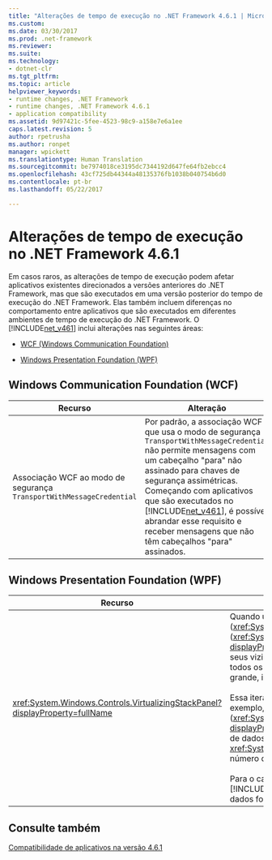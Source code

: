 ```yaml
---
title: "Alterações de tempo de execução no .NET Framework 4.6.1 | Microsoft Docs"
ms.custom: 
ms.date: 03/30/2017
ms.prod: .net-framework
ms.reviewer: 
ms.suite: 
ms.technology:
- dotnet-clr
ms.tgt_pltfrm: 
ms.topic: article
helpviewer_keywords:
- runtime changes, .NET Framework
- runtime changes, .NET Framework 4.6.1
- application compatibility
ms.assetid: 9d97421c-5fee-4523-98c9-a158e7e6a1ee
caps.latest.revision: 5
author: rpetrusha
ms.author: ronpet
manager: wpickett
ms.translationtype: Human Translation
ms.sourcegitcommit: be7974018ce3195dc7344192d647fe64fb2ebcc4
ms.openlocfilehash: 43cf725db44344a48135376fb1038b040754b6d0
ms.contentlocale: pt-br
ms.lasthandoff: 05/22/2017

---
```

# <a name="runtime-changes-in-the-net-framework-461"></a>Alterações de tempo de execução no .NET Framework 4.6.1
Em casos raros, as alterações de tempo de execução podem afetar aplicativos existentes direcionados a versões anteriores do .NET Framework, mas que são executados em uma versão posterior do tempo de execução do .NET Framework. Elas também incluem diferenças no comportamento entre aplicativos que são executados em diferentes ambientes de tempo de execução do .NET Framework. O [!INCLUDE[net_v461](../../../includes/net-v461-md.md)] inclui alterações nas seguintes áreas:  
  
-   [WCF (Windows Communication Foundation)](#WCF)  
  
-   [Windows Presentation Foundation (WPF)](#WPF)  
  
<a name="WCF"></a>   
## <a name="windows-communication-foundation-wcf"></a>Windows Communication Foundation (WCF)  
  
|Recurso|Alteração|Impacto|Escopo|  
|-------------|------------|------------|-----------|  
|Associação WCF ao modo de segurança `TransportWithMessageCredential`|Por padrão, a associação WCF que usa o modo de segurança `TransportWithMessageCredential` não permite mensagens com um cabeçalho "para" não assinado para chaves de segurança assimétricas. Começando com aplicativos que são executados no [!INCLUDE[net_v461](../../../includes/net-v461-md.md)], é possível abrandar esse requisito e receber mensagens que não têm cabeçalhos "para" assinados.|Esse é um comportamento de aceitação. Para permitir mensagens com cabeçalhos "para" não assinados, adicione a seguinte definição de configuração à seção [\<runtime>](../../../docs/framework/configure-apps/file-schema/runtime/runtime-element.md) do arquivo de configuração de aplicativo:<br /><br /> `<runtime>     <AppContextSwitchOverrides value="Switch.System.ServiceModel.AllowUnsignedToHeader=true" />  </runtime>`<br /><br /> Como esse é um recurso de aceitação, ele não deve afetar o comportamento dos aplicativos existentes.|Edge|  
  
<a name="WPF"></a>   
## <a name="windows-presentation-foundation-wpf"></a>Windows Presentation Foundation (WPF)  
  
|Recurso|Alteração|Impacto|Escopo|  
|-------------|------------|------------|-----------|  
|<xref:System.Windows.Controls.VirtualizingStackPanel?displayProperty=fullName>|Quando um <xref:System.Windows.Controls.ItemsControl> exibe uma coleção usando virtualização (<xref:System.Windows.Controls.VirtualizingStackPanel.IsVirtualizing%2A> = `true`) e rolagem de itens (<xref:System.Windows.Controls.VirtualizingPanel.ScrollUnit%2A>=<xref:System.Windows.Controls.ScrollUnit?displayProperty=fullName>) e quando o controle rola para exibir um item cuja altura em pixels é diferente de seus vizinhos, o <xref:System.Windows.Controls.VirtualizingStackPanel?displayProperty=fullName> itera em todos os itens na coleção.   A interface do usuário não responde durante essa iteração; se a coleção for grande, isso poderá ser percebido como um travamento.<br /><br /> Essa iteração ocorre em outras circunstâncias, mesmo em versões anteriores do [!INCLUDE[net_v461](../../../includes/net-v461-md.md)]. Por exemplo, isso ocorre na rolagem de pixels (<xref:System.Windows.Controls.VirtualizingPanel.ScrollUnit%2A>=<xref:System.Windows.Controls.ScrollUnit?displayProperty=fullName>) ao encontrar um item com uma altura de pixels diferente e na rolagem de itens de dados hierárquicos (como em um controle <xref:System.Windows.Controls.TreeView> ou um <xref:System.Windows.Controls.ItemsControl> com o agrupamento habilitado) ao encontrar um item com um número de itens descendentes diferentes de seus vizinhos.<br /><br /> Para o caso de rolagem por item e diferentes alturas de pixel, a iteração foi introduzida no [!INCLUDE[net_v461](../../../includes/net-v461-md.md)] para corrigir bugs no layout dos dados hierárquicos.  Ela não será necessária se os dados forem simples (não tiverem hierarquia) e o [!INCLUDE[net_v461](../../../includes/net-v461-md.md)] não fizer isso nesse caso.|Se a iteração ocorrer no [!INCLUDE[net_v461](../../../includes/net-v461-md.md)], mas não em versões anteriores – isto é, se <xref:System.Windows.Controls.ItemsControl> for uma lista plana de rolagem por item com itens de diferentes alturas de pixel – haverá duas correções:<br /><br /> Instalar o [.NET Framework 4.6.2](../../../docs/framework/install/guide-for-developers.md).<br /><br /> Instalar o [hotfix HR 1605](https://support.microsoft.com/en-us/kb/3154529) para o [!INCLUDE[net_v461](../../../includes/net-v461-md.md)].|Secundário|  
## <a name="see-also"></a>Consulte também  
 [Compatibilidade de aplicativos na versão 4.6.1](../../../docs/framework/migration-guide/application-compatibility-in-the-net-framework-4-6-1.md)

